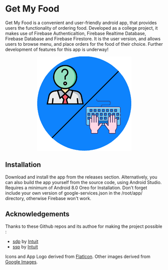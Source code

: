 # Get My Food

Get My Food is a convenient and user-friendly android app, that provides users the functionality of ordering food. Developed as a college project, it makes use of Firebase Authenticaltion, Firebase Realtime Database, Firebase Database and Firebase Firestore. It is the user version, and allows users to browse menu, and place orders for the food of their choice. Further development of features for this app is underway!

<p align="center">
<img src="https://github.com/tusharsbouri11/Stranger-Texter/blob/master/logo.png?raw=true" alt="logo" width="300" height="300" />
</p>

## Installation

Download and install the app from the releases section. Alternatively, you can also build the app yourself from the source code, using Android Studio. Requires a minimum of Android 8.0 Oreo for Installation. Don't forget include your own version of google-services.json in the /root/app/ directory, otherwise Firebase won't work.

## Acknowledgements

Thanks to these Github repos and its authoe for making the project possible :
- [sdp](https://github.com/matiassingers/awesome-readme) by [Intuit](https://github.com/intuit)
 - [ssp](https://github.com/intuit/ssp) by [Intuit](https://github.com/intuit)

Icons and App Logo derived from [FlatIcon](https://www.flaticon.com/). Other images derived from [Google Images](https://images.google.com/).
